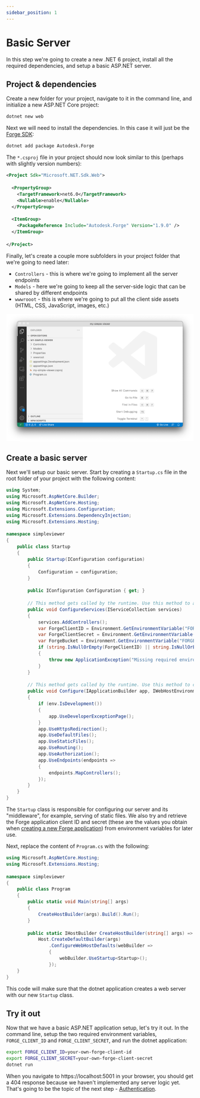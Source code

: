 ```yaml
---
sidebar_position: 1
---
```


# Basic Server

In this step we're going to create a new .NET 6 project, install all the required dependencies,
and setup a basic ASP.NET server.

## Project & dependencies

Create a new folder for your project, navigate to it in the command line, and initialize a new
ASP.NET Core project:

```bash
dotnet new web
```

Next we will need to install the dependencies. In this case it will just be the
[Forge SDK](https://www.nuget.org/packages/Autodesk.Forge):

```bash
dotnet add package Autodesk.Forge
```

The `*.csproj` file in your project should now look similar to this (perhaps with
slightly version numbers):

```xml
<Project Sdk="Microsoft.NET.Sdk.Web">

  <PropertyGroup>
    <TargetFramework>net6.0</TargetFramework>
    <Nullable>enable</Nullable>
  </PropertyGroup>

  <ItemGroup>
    <PackageReference Include="Autodesk.Forge" Version="1.9.0" />
  </ItemGroup>

</Project>
```

Finally, let's create a couple more subfolders in your project folder that we're going to need later:

- `Controllers` - this is where we're going to implement all the server endpoints
- `Models` - here we're going to keep all the server-side logic that can be shared by different endpoints
- `wwwrooot` - this is where we're going to put all the client side assets (HTML, CSS, JavaScript, images, etc.)

![Folder Structure](./folder-structure.png)

## Create a basic server

Next we'll setup our basic server. Start by creating a `Startup.cs` file in the root folder
of your project with the following content:

```csharp title="Startup.cs"
using System;
using Microsoft.AspNetCore.Builder;
using Microsoft.AspNetCore.Hosting;
using Microsoft.Extensions.Configuration;
using Microsoft.Extensions.DependencyInjection;
using Microsoft.Extensions.Hosting;

namespace simpleviewer
{
    public class Startup
    {
        public Startup(IConfiguration configuration)
        {
            Configuration = configuration;
        }

        public IConfiguration Configuration { get; }

        // This method gets called by the runtime. Use this method to add services to the container.
        public void ConfigureServices(IServiceCollection services)
        {
            services.AddControllers();
            var ForgeClientID = Environment.GetEnvironmentVariable("FORGE_CLIENT_ID");
            var ForgeClientSecret = Environment.GetEnvironmentVariable("FORGE_CLIENT_SECRET");
            var ForgeBucket = Environment.GetEnvironmentVariable("FORGE_BUCKET"); // Optional
            if (string.IsNullOrEmpty(ForgeClientID) || string.IsNullOrEmpty(ForgeClientSecret))
            {
                throw new ApplicationException("Missing required environment variables FORGE_CLIENT_ID or FORGE_CLIENT_SECRET.");
            }
        }

        // This method gets called by the runtime. Use this method to configure the HTTP request pipeline.
        public void Configure(IApplicationBuilder app, IWebHostEnvironment env)
        {
            if (env.IsDevelopment())
            {
                app.UseDeveloperExceptionPage();
            }
            app.UseHttpsRedirection();
            app.UseDefaultFiles();
            app.UseStaticFiles();
            app.UseRouting();
            app.UseAuthorization();
            app.UseEndpoints(endpoints =>
            {
                endpoints.MapControllers();
            });
        }
    }
}
```

The `Startup` class is responsible for configuring our server and its "middleware", for example,
serving of static files. We also try and retrieve the Forge application client ID and secret
(these are the values you obtain when [creating a new Forge application](../../../intro#create-an-app))
from environment variables for later use.

Next, replace the content of `Program.cs` with the following:

```csharp title="Program.cs"
using Microsoft.AspNetCore.Hosting;
using Microsoft.Extensions.Hosting;

namespace simpleviewer
{
    public class Program
    {
        public static void Main(string[] args)
        {
            CreateHostBuilder(args).Build().Run();
        }

        public static IHostBuilder CreateHostBuilder(string[] args) =>
            Host.CreateDefaultBuilder(args)
                .ConfigureWebHostDefaults(webBuilder =>
                {
                    webBuilder.UseStartup<Startup>();
                });
    }
}
```

This code will make sure that the dotnet application creates a web server with our
new `Startup` class.

## Try it out

Now that we have a basic ASP.NET application setup, let's try it out. In the command line,
setup the two required environment variables, `FORGE_CLIENT_ID` and `FORGE_CLIENT_SECRET`,
and run the dotnet application:

```bash
export FORGE_CLIENT_ID=your-own-forge-client-id
export FORGE_CLIENT_SECRET=your-own-forge-client-secret
dotnet run
```

When you navigate to https://localhost:5001 in your browser, you should get a 404 response
because we haven't implemented any server logic yet. That's going to be the topic of the next
step - [Authentication](./auth).

